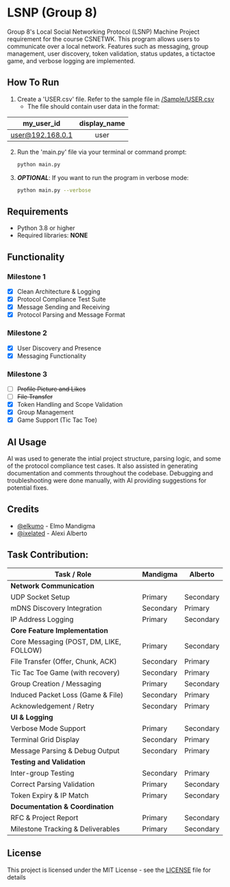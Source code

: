 # LSNP (Group 8)
Group 8's Local Social Networking Protocol (LSNP) Machine Project requirement for the course CSNETWK. This program allows users to communicate over a local network. Features such as messaging, group management, user discovery, token validation, status updates, a tictactoe game, and verbose logging are implemented.

## How To Run
1. Create a 'USER.csv' file. Refer to the sample file in [/Sample/USER.csv](https://github.com/elkumo/LSNP/blob/main/Sample/sample_USER.csv)
   - The file should contain user data in the format:

|    my_user_id    | display_name |
|:----------------:|:------------:|
| user@192.168.0.1 |     user     |

2. Run the 'main.py' file via your terminal or command prompt:
   ```bash
   python main.py
   ```
3. ***OPTIONAL***: If you want to run the program in verbose mode:
   ```bash
   python main.py --verbose
   ```
   
## Requirements
- Python 3.8 or higher
- Required libraries: **NONE**

## Functionality
### Milestone 1
- [x] Clean Architecture & Logging
- [x] Protocol Compliance Test Suite
- [x] Message Sending and Receiving
- [x] Protocol Parsing and Message Format

### Milestone 2
- [x] User Discovery and Presence
- [x] Messaging Functionality

### Milestone 3
- [ ] ~~Profile Picture and Likes~~
- [ ] ~~File Transfer~~
- [x] Token Handling and Scope Validation
- [x] Group Management
- [x] Game Support (Tic Tac Toe)

## AI Usage
AI was used to generate the intial project structure, parsing logic, and some of the protocol compliance test cases. It also assisted in generating documentation and comments throughout the codebase. Debugging and troubleshooting were done manually, with AI providing suggestions for potential fixes.

## Credits
- [@elkumo](https://github.com/elkumo) - Elmo Mandigma
- [@ixelated](https://github.com/ixelated) - Alexi Alberto

## Task Contribution:
| Task / Role                             | Mandigma  | Alberto   |
|-----------------------------------------|-----------|-----------|
| **Network Communication**               |           |           |
| UDP Socket Setup                        | Primary   | Secondary |
| mDNS Discovery Integration              | Secondary | Primary   |
| IP Address Logging                      | Primary   | Secondary |
| **Core Feature Implementation**         |           |           |
| Core Messaging (POST, DM, LIKE, FOLLOW) | Primary   | Secondary |
| File Transfer (Offer, Chunk, ACK)       | Secondary | Primary   |
| Tic Tac Toe Game (with recovery)        | Secondary | Primary   |
| Group Creation / Messaging              | Primary   | Secondary |
| Induced Packet Loss (Game & File)       | Secondary | Primary   |
| Acknowledgement / Retry                 | Secondary | Primary   |
| **UI & Logging**                        |           |           |
| Verbose Mode Support                    | Primary   | Secondary |
| Terminal Grid Display                   | Secondary | Primary   |
| Message Parsing & Debug Output          | Secondary | Primary   |
| **Testing and Validation**              |           |           |
| Inter-group Testing                     | Secondary | Primary   |
| Correct Parsing Validation              | Primary   | Secondary |
| Token Expiry & IP Match                 | Primary   | Secondary |
| **Documentation & Coordination**        |           |           |
| RFC & Project Report                    | Primary   | Secondary |
| Milestone Tracking & Deliverables       | Primary   | Secondary |

## License
This project is licensed under the MIT License - see the [LICENSE](https://github.com/elkumo/LSNP/blob/main/LICENSE.md) file for details